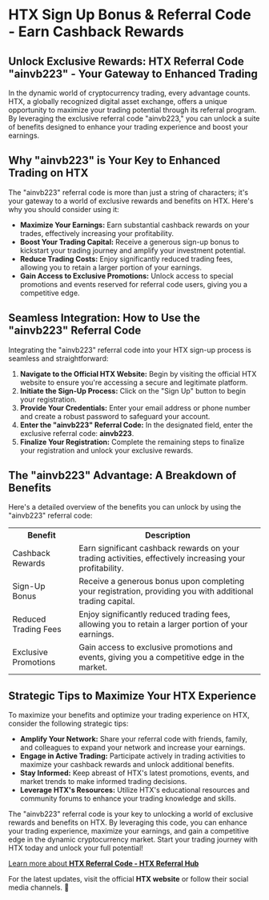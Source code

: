 <h1>
  HTX Sign Up Bonus & Referral Code - Earn Cashback Rewards
</h1>

<h2>
  Unlock Exclusive Rewards: HTX Referral Code "ainvb223" - Your Gateway to
  Enhanced Trading
</h2>

<p>
  In the dynamic world of cryptocurrency trading, every advantage counts. HTX, a
  globally recognized digital asset exchange, offers a unique opportunity to
  maximize your trading potential through its referral program. By leveraging
  the exclusive referral code "ainvb223," you can unlock a suite of benefits
  designed to enhance your trading experience and boost your earnings.
</p>

<h2>Why "ainvb223" is Your Key to Enhanced Trading on HTX</h2>
<p>
  The "ainvb223" referral code is more than just a string of characters; it's
  your gateway to a world of exclusive rewards and benefits on HTX. Here's why
  you should consider using it:
</p>
<ul>
  <li>
    <strong>Maximize Your Earnings:</strong> Earn substantial cashback rewards
    on your trades, effectively increasing your profitability.
  </li>
  <li>
    <strong>Boost Your Trading Capital:</strong> Receive a generous sign-up
    bonus to kickstart your trading journey and amplify your investment
    potential.
  </li>
  <li>
    <strong>Reduce Trading Costs:</strong> Enjoy significantly reduced trading
    fees, allowing you to retain a larger portion of your earnings.
  </li>
  <li>
    <strong>Gain Access to Exclusive Promotions:</strong> Unlock access to
    special promotions and events reserved for referral code users, giving you a
    competitive edge.
  </li>
</ul>

<h2>Seamless Integration: How to Use the "ainvb223" Referral Code</h2>
<p>
  Integrating the "ainvb223" referral code into your HTX sign-up process is
  seamless and straightforward:
</p>
<ol>
  <li>
    <strong>Navigate to the Official HTX Website:</strong> Begin by visiting the
    official HTX website to ensure you're accessing a secure and legitimate
    platform.
  </li>
  <li>
    <strong>Initiate the Sign-Up Process:</strong> Click on the "Sign Up" button
    to begin your registration.
  </li>
  <li>
    <strong>Provide Your Credentials:</strong> Enter your email address or phone
    number and create a robust password to safeguard your account.
  </li>
  <li>
    <strong>Enter the "ainvb223" Referral Code:</strong> In the designated
    field, enter the exclusive referral code: <strong>ainvb223</strong>.
  </li>
  <li>
    <strong>Finalize Your Registration:</strong> Complete the remaining steps to
    finalize your registration and unlock your exclusive rewards.
  </li>
</ol>

<h2>The "ainvb223" Advantage: A Breakdown of Benefits</h2>
<p>
  Here's a detailed overview of the benefits you can unlock by using the
  "ainvb223" referral code:
</p>
<table>
  <tr>
    <th>Benefit</th>
    <th>Description</th>
  </tr>
  <tr>
    <td>Cashback Rewards</td>
    <td>
      Earn significant cashback rewards on your trading activities, effectively
      increasing your profitability.
    </td>
  </tr>
  <tr>
    <td>Sign-Up Bonus</td>
    <td>
      Receive a generous bonus upon completing your registration, providing you
      with additional trading capital.
    </td>
  </tr>
  <tr>
    <td>Reduced Trading Fees</td>
    <td>
      Enjoy significantly reduced trading fees, allowing you to retain a larger
      portion of your earnings.
    </td>
  </tr>
  <tr>
    <td>Exclusive Promotions</td>
    <td>
      Gain access to exclusive promotions and events, giving you a competitive
      edge in the market.
    </td>
  </tr>
</table>

<h2>Strategic Tips to Maximize Your HTX Experience</h2>
<p>
  To maximize your benefits and optimize your trading experience on HTX,
  consider the following strategic tips:
</p>
<ul>
  <li>
    <strong>Amplify Your Network:</strong> Share your referral code with
    friends, family, and colleagues to expand your network and increase your
    earnings.
  </li>
  <li>
    <strong>Engage in Active Trading:</strong> Participate actively in trading
    activities to maximize your cashback rewards and unlock additional benefits.
  </li>
  <li>
    <strong>Stay Informed:</strong> Keep abreast of HTX's latest promotions,
    events, and market trends to make informed trading decisions.
  </li>
  <li>
    <strong>Leverage HTX's Resources:</strong> Utilize HTX's educational
    resources and community forums to enhance your trading knowledge and skills.
  </li>
</ul>

<p>
  The "ainvb223" referral code is your key to unlocking a world of exclusive
  rewards and benefits on HTX. By leveraging this code, you can enhance your
  trading experience, maximize your earnings, and gain a competitive edge in the
  dynamic cryptocurrency market. Start your trading journey with HTX today and
  unlock your full potential!
</p>

<a href="https://github.com/CryptoReferralHub/HTX-Referral-Hub" class="signup-link" target="_blank">
        Learn more about <strong>HTX Referral Code - HTX Referral Hub</strong>
  <i class="fas fa-user-plus"></i>
</a>

<p>
  For the latest updates, visit the official <strong>HTX website</strong> or
  follow their social media channels. 🚀
</p>
